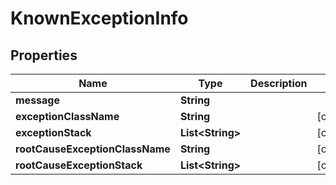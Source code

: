

# KnownExceptionInfo


## Properties

| Name | Type | Description | Notes |
|------------ | ------------- | ------------- | -------------|
|**message** | **String** |  |  |
|**exceptionClassName** | **String** |  |  [optional] |
|**exceptionStack** | **List&lt;String&gt;** |  |  [optional] |
|**rootCauseExceptionClassName** | **String** |  |  [optional] |
|**rootCauseExceptionStack** | **List&lt;String&gt;** |  |  [optional] |



